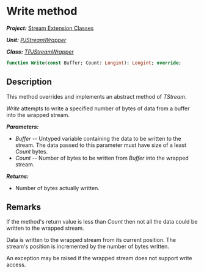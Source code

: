 # Write method

***Project:*** [Stream Extension Classes](../API.md)

***Unit:*** [_PJStreamWrapper_](./PJStreamWrapper.md)

***Class:*** [_TPJStreamWrapper_](./TPJStreamWrapper.md)

```pascal
function Write(const Buffer; Count: Longint): Longint; override;
```

## Description

This method overrides and implements an abstract method of _TStream_.

_Write_ attempts to write a specified number of bytes of data from a buffer into the wrapped stream.

***Parameters:***

* _Buffer_ -- Untyped variable containing the data to be written to the stream. The data passed to this parameter must have size of a least _Count_ bytes.
* _Count_ -- Number of bytes to be written from _Buffer_ into the wrapped stream.

***Returns:***

* Number of bytes actually written.

## Remarks

If the method's return value is less than _Count_ then not all the data could be written to the wrapped stream.

Data is written to the wrapped stream from its current position. The stream's position is incremented by the number of bytes written.

An exception may be raised if the wrapped stream does not support write access.
